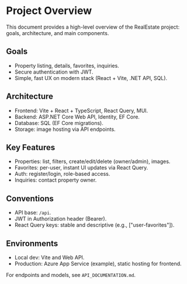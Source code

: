# Project Overview

This document provides a high-level overview of the RealEstate project: goals, architecture, and main components.

## Goals

- Property listing, details, favorites, inquiries.
- Secure authentication with JWT.
- Simple, fast UX on modern stack (React + Vite, .NET API, SQL).

## Architecture

- Frontend: Vite + React + TypeScript, React Query, MUI.
- Backend: ASP.NET Core Web API, Identity, EF Core.
- Database: SQL (EF Core migrations).
- Storage: image hosting via API endpoints.

## Key Features

- Properties: list, filters, create/edit/delete (owner/admin), images.
- Favorites: per-user, instant UI updates via React Query.
- Auth: register/login, role-based access.
- Inquiries: contact property owner.

## Conventions

- API base: `/api`.
- JWT in Authorization header (Bearer).
- React Query keys: stable and descriptive (e.g., ["user-favorites"]).

## Environments

- Local dev: Vite and Web API.
- Production: Azure App Service (example), static hosting for frontend.

For endpoints and models, see `API_DOCUMENTATION.md`.
